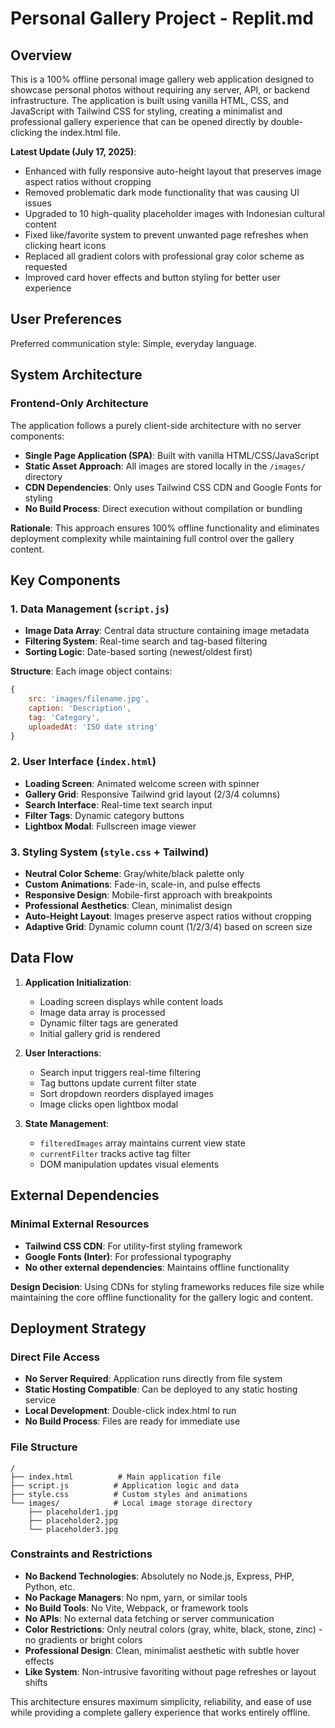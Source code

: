 # Personal Gallery Project - Replit.md

## Overview

This is a 100% offline personal image gallery web application designed to showcase personal photos without requiring any server, API, or backend infrastructure. The application is built using vanilla HTML, CSS, and JavaScript with Tailwind CSS for styling, creating a minimalist and professional gallery experience that can be opened directly by double-clicking the index.html file.

**Latest Update (July 17, 2025)**: 
- Enhanced with fully responsive auto-height layout that preserves image aspect ratios without cropping
- Removed problematic dark mode functionality that was causing UI issues
- Upgraded to 10 high-quality placeholder images with Indonesian cultural content
- Fixed like/favorite system to prevent unwanted page refreshes when clicking heart icons
- Replaced all gradient colors with professional gray color scheme as requested
- Improved card hover effects and button styling for better user experience

## User Preferences

Preferred communication style: Simple, everyday language.

## System Architecture

### Frontend-Only Architecture
The application follows a purely client-side architecture with no server components:

- **Single Page Application (SPA)**: Built with vanilla HTML/CSS/JavaScript
- **Static Asset Approach**: All images are stored locally in the `/images/` directory
- **CDN Dependencies**: Only uses Tailwind CSS CDN and Google Fonts for styling
- **No Build Process**: Direct execution without compilation or bundling

**Rationale**: This approach ensures 100% offline functionality and eliminates deployment complexity while maintaining full control over the gallery content.

## Key Components

### 1. Data Management (`script.js`)
- **Image Data Array**: Central data structure containing image metadata
- **Filtering System**: Real-time search and tag-based filtering
- **Sorting Logic**: Date-based sorting (newest/oldest first)

**Structure**: Each image object contains:
```javascript
{
    src: 'images/filename.jpg',
    caption: 'Description',
    tag: 'Category',
    uploadedAt: 'ISO date string'
}
```

### 2. User Interface (`index.html`)
- **Loading Screen**: Animated welcome screen with spinner
- **Gallery Grid**: Responsive Tailwind grid layout (2/3/4 columns)
- **Search Interface**: Real-time text search input
- **Filter Tags**: Dynamic category buttons
- **Lightbox Modal**: Fullscreen image viewer

### 3. Styling System (`style.css` + Tailwind)
- **Neutral Color Scheme**: Gray/white/black palette only
- **Custom Animations**: Fade-in, scale-in, and pulse effects
- **Responsive Design**: Mobile-first approach with breakpoints
- **Professional Aesthetics**: Clean, minimalist design
- **Auto-Height Layout**: Images preserve aspect ratios without cropping
- **Adaptive Grid**: Dynamic column count (1/2/3/4) based on screen size

## Data Flow

1. **Application Initialization**:
   - Loading screen displays while content loads
   - Image data array is processed
   - Dynamic filter tags are generated
   - Initial gallery grid is rendered

2. **User Interactions**:
   - Search input triggers real-time filtering
   - Tag buttons update current filter state
   - Sort dropdown reorders displayed images
   - Image clicks open lightbox modal

3. **State Management**:
   - `filteredImages` array maintains current view state
   - `currentFilter` tracks active tag filter
   - DOM manipulation updates visual elements

## External Dependencies

### Minimal External Resources
- **Tailwind CSS CDN**: For utility-first styling framework
- **Google Fonts (Inter)**: For professional typography
- **No other external dependencies**: Maintains offline functionality

**Design Decision**: Using CDNs for styling frameworks reduces file size while maintaining the core offline functionality for the gallery logic and content.

## Deployment Strategy

### Direct File Access
- **No Server Required**: Application runs directly from file system
- **Static Hosting Compatible**: Can be deployed to any static hosting service
- **Local Development**: Double-click index.html to run
- **No Build Process**: Files are ready for immediate use

### File Structure
```
/
├── index.html          # Main application file
├── script.js          # Application logic and data
├── style.css          # Custom styles and animations
└── images/            # Local image storage directory
    ├── placeholder1.jpg
    ├── placeholder2.jpg
    └── placeholder3.jpg
```

### Constraints and Restrictions
- **No Backend Technologies**: Absolutely no Node.js, Express, PHP, Python, etc.
- **No Package Managers**: No npm, yarn, or similar tools
- **No Build Tools**: No Vite, Webpack, or framework tools
- **No APIs**: No external data fetching or server communication
- **Color Restrictions**: Only neutral colors (gray, white, black, stone, zinc) - no gradients or bright colors
- **Professional Design**: Clean, minimalist aesthetic with subtle hover effects
- **Like System**: Non-intrusive favoriting without page refreshes or layout shifts

This architecture ensures maximum simplicity, reliability, and ease of use while providing a complete gallery experience that works entirely offline.